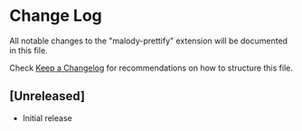 # Change Log

All notable changes to the "malody-prettify" extension will be documented in this file.

Check [Keep a Changelog](http://keepachangelog.com/) for recommendations on how to structure this file.

## [Unreleased]

- Initial release